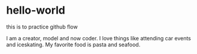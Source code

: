 # hello-world
this is to practice github flow

I am a creator, model and now coder. I love things like attending car events and iceskating. My favorite food is pasta and seafood.
